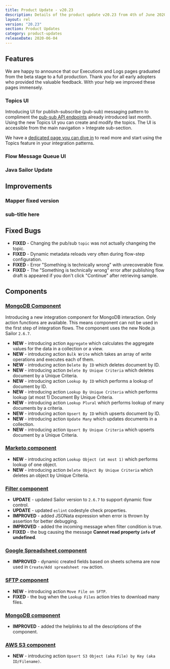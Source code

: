 ```yaml
---
title: Product Update - v20.23
description: Details of the product update v20.23 from 4th of June 2020.
layout: rel
version: "20.23"
section: Product Updates
category: product-updates
releaseDate: 2020-06-04
---
```


## Features

We are happy to announce that our Executions and Logs pages graduated from the beta
stage to a full production. Thank you for all early adopters who provided the
valuable feedback. With your help we improved these pages immensely.

### Topics UI

Introducing UI for publish-subscribe (pub-sub) messaging pattern to compliment the
[pub-sub API endpoints]({{site.data.tenant.apiBaseUri}}/docs/v2/#what-is-a-topic-unit?)
already introduced last month. Using the new Topics UI you can create and modify
the topics. The UI is accessible from the main navigation > Integrate sub-section.

We have a [dedicated page you can dive in](/getting-started/topics) to read more
and start using the Topics feature in your integration patterns.

### Flow Message Queue UI

### Java Sailor Update

## Improvements

### Mapper fixed version




### sub-title here

## Fixed Bugs

*   **FIXED** - Changing the pub/sub `topic` was not actually changeing the topic.
*   **FIXED** - Dynamic metadata reloads very often during flow-step configuration.
*   **FIXED** - Error "Something is technically wrong" with unrecoverable flow.
*   **FIXED** - The "Something is technically wrong" error after publishing flow draft is appeared if you don't click "Continue" after retrieving sample.


## Components

### [MongoDB Component](/components/mongodb)

Introducing a new integration component for MongoDB interaction. Only action
functions are available. This means component can not be used in the first step of
integration flows. The component uses the new Node.js Sailor `2.6.7`.

*   **NEW** - introducing action `Aggregate` which calculates the aggregate values for the data in a collection or a view.
*   **NEW** - introducing action `Bulk Write` which takes an array of write operations and executes each of them.
*   **NEW** - introducing action `Delete By ID` which deletes document by ID.
*   **NEW** - introducing action `Delete By Unique Criteria` which deletes document by a Unique Criteria.
*   **NEW** - introducing action `Lookup By ID` which performs a lookup of document by ID.
*   **NEW** - introducing action `Lookup By Unique Criteria` which performs lookup (at most 1) Document By Unique Criteria.
*   **NEW** - introducing action `Lookup Plural` which performs lookup of many documents by a criteria.
*   **NEW** - introducing action `Upsert By ID` which upserts document by ID.
*   **NEW** - introducing action `Update Many` which updates documents in a collection.
*   **NEW** - introducing action `Upsert By Unique Criteria` which upserts document by a Unique Criteria.

### [Marketo component](/components/marketo)

*   **NEW** - introducing action `Lookup Object (at most 1)` which performs lookup of one object.
*   **NEW** - introducing action `Delete Object By Unique Criteria` which deletes an object by Unique Criteria.

### [Filter component](/components/filter)

*   **UPDATE** - updated Sailor version to `2.6.7` to support dynamic flow control.
*   **UPDATE** - updated `eslint` codestyle check properties.
*   **IMPROVED** - added JSONata expression when error is thrown by assertion for better debugging.
*   **IMPROVED** - added the incoming message when filter condition is true.
*   **FIXED** - the bug causing the message **Cannot read property `info` of undefined**.

### [Google Spreadsheet component](/components/gspreadsheet)

*   **IMPROVED** - dynamic created fields based on sheets schema are now used in `Create/Add spreadsheet row` action.

### [SFTP component](/components/sftp)

*   **NEW** - introducing action `Move File on SFTP`.
*   **FIXED** - the bug when the `Lookup Files` action tries to download many files.

### [MongoDB component](/components/mongodb)

*   **IMPROVED** - added the helplinks to all the descriptions of the component.

### [AWS S3 component](/components/aws-s3)

*   **NEW** - introducing action `Upsert S3 Object (aka File) by Key (aka ID/Filename)`.
